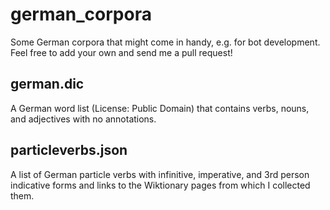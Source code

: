 # german_corpora

Some German corpora that might come in handy, e.g. for bot development. Feel free to add your own and send me a pull request!

## german.dic

A German word list (License: Public Domain) that contains verbs, nouns, and adjectives with no annotations.

## particleverbs.json

A list of German particle verbs with infinitive, imperative, and 3rd person indicative forms and links to the Wiktionary pages from which I collected them.